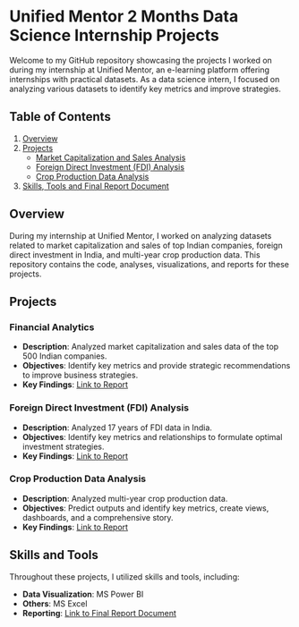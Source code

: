 # Unified Mentor 2 Months Data Science Internship Projects

Welcome to my GitHub repository showcasing the projects I worked on during my internship at Unified Mentor, an e-learning platform offering internships with practical datasets. As a data science intern, I focused on analyzing various datasets to identify key metrics and improve strategies.

## Table of Contents

1. [Overview](#overview)
2. [Projects](#projects)
   - [Market Capitalization and Sales Analysis](#market-capitalization-and-sales-analysis)
   - [Foreign Direct Investment (FDI) Analysis](#foreign-direct-investment-fdi-analysis)
   - [Crop Production Data Analysis](#crop-production-data-analysis)
3. [Skills, Tools and Final Report Document](#skills-and-tools)

## Overview

During my internship at Unified Mentor, I worked on analyzing datasets related to market capitalization and sales of top Indian companies, foreign direct investment in India, and multi-year crop production data. This repository contains the code, analyses, visualizations, and reports for these projects.

## Projects

### Financial Analytics
- **Description**: Analyzed market capitalization and sales data of the top 500 Indian companies.
- **Objectives**: Identify key metrics and provide strategic recommendations to improve business strategies.
- **Key Findings**: [Link to Report](https://github.com/vignesh4005/DS_Intern_2-Months/blob/main/Financial%20Analytics%20Report/Financial%20Analytics%20Report%20Page%201.png)

### Foreign Direct Investment (FDI) Analysis
- **Description**: Analyzed 17 years of FDI data in India.
- **Objectives**: Identify key metrics and relationships to formulate optimal investment strategies.
- **Key Findings**: [Link to Report](https://github.com/vignesh4005/DS_Intern_2-Months/blob/main/FDI%20Analytics%20Report/FDI%20Analytics%20Report.png)

### Crop Production Data Analysis
- **Description**: Analyzed multi-year crop production data.
- **Objectives**: Predict outputs and identify key metrics, create views, dashboards, and a comprehensive story.
- **Key Findings**: [Link to Report](https://github.com/vignesh4005/DS_Intern_2-Months/blob/main/Crop%20Production%20Analysis%20in%20India%20Report/CP%20Report.png)

## Skills and Tools

Throughout these projects, I utilized skills and tools, including:
- **Data Visualization**: MS Power BI
- **Others**: MS Excel
- **Reporting**: [Link to Final Report Document](https://github.com/vignesh4005/DS_Intern_2-Months/blob/main/Intern%20Report.pdf)
